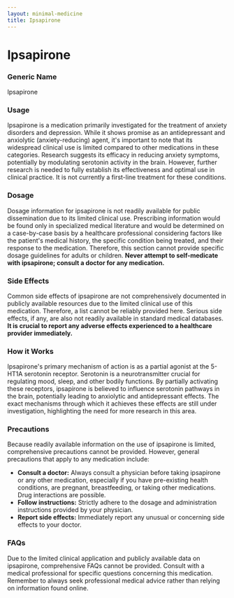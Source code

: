 ```yaml
---
layout: minimal-medicine
title: Ipsapirone
---
```


# Ipsapirone
### Generic Name
Ipsapirone

### Usage

Ipsapirone is a medication primarily investigated for the treatment of anxiety disorders and depression.  While it shows promise as an antidepressant and anxiolytic (anxiety-reducing) agent, it's important to note that its widespread clinical use is limited compared to other medications in these categories.  Research suggests its efficacy in reducing anxiety symptoms, potentially by modulating serotonin activity in the brain. However, further research is needed to fully establish its effectiveness and optimal use in clinical practice.  It is not currently a first-line treatment for these conditions.

### Dosage

Dosage information for ipsapirone is not readily available for public dissemination due to its limited clinical use.  Prescribing information would be found only in specialized medical literature and would be determined on a case-by-case basis by a healthcare professional considering factors like the patient's medical history, the specific condition being treated, and their response to the medication.  Therefore, this section cannot provide specific dosage guidelines for adults or children. **Never attempt to self-medicate with ipsapirone; consult a doctor for any medication.**

### Side Effects

Common side effects of ipsapirone are not comprehensively documented in publicly available resources due to the limited clinical use of this medication.  Therefore, a list cannot be reliably provided here.  Serious side effects, if any, are also not readily available in standard medical databases.  **It is crucial to report any adverse effects experienced to a healthcare provider immediately.**

### How it Works

Ipsapirone's primary mechanism of action is as a partial agonist at the 5-HT1A serotonin receptor.  Serotonin is a neurotransmitter crucial for regulating mood, sleep, and other bodily functions.  By partially activating these receptors, ipsapirone is believed to influence serotonin pathways in the brain, potentially leading to anxiolytic and antidepressant effects.  The exact mechanisms through which it achieves these effects are still under investigation, highlighting the need for more research in this area.

### Precautions

Because readily available information on the use of ipsapirone is limited, comprehensive precautions cannot be provided.  However, general precautions that apply to any medication include:

* **Consult a doctor:**  Always consult a physician before taking ipsapirone or any other medication, especially if you have pre-existing health conditions, are pregnant, breastfeeding, or taking other medications.  Drug interactions are possible.
* **Follow instructions:**  Strictly adhere to the dosage and administration instructions provided by your physician.
* **Report side effects:**  Immediately report any unusual or concerning side effects to your doctor.

### FAQs

Due to the limited clinical application and publicly available data on ipsapirone, comprehensive FAQs cannot be provided.  Consult with a medical professional for specific questions concerning this medication.  Remember to always seek professional medical advice rather than relying on information found online.
